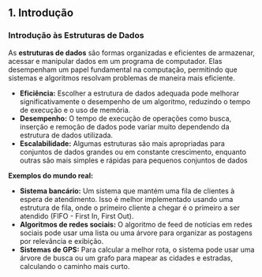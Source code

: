 ## 1. Introdução

### Introdução às Estruturas de Dados

As **estruturas de dados** são formas organizadas e eficientes de armazenar, acessar e manipular dados em um programa de computador. Elas desempenham um papel fundamental na computação, permitindo que sistemas e algoritmos resolvam problemas de maneira mais eficiente.


- **Eficiência:** Escolher a estrutura de dados adequada pode melhorar significativamente o desempenho de um algoritmo, reduzindo o tempo de execução e o uso de memória.
- **Desempenho:** O tempo de execução de operações como busca, inserção e remoção de dados pode variar muito dependendo da estrutura de dados utilizada.
- **Escalabilidade:** Algumas estruturas são mais apropriadas para conjuntos de dados grandes ou em constante crescimento, enquanto outras são mais simples e rápidas para pequenos conjuntos de dados


**Exemplos do mundo real:**
- **Sistema bancário:** Um sistema que mantém uma fila de clientes à espera de atendimento. Isso é melhor implementado usando uma estrutura de fila, onde o primeiro cliente a chegar é o primeiro a ser atendido (FIFO - First In, First Out).
- **Algoritmos de redes sociais:** O algoritmo de feed de notícias em redes sociais pode usar uma lista ou uma árvore para organizar as postagens por relevância e exibição.
- **Sistemas de GPS:** Para calcular a melhor rota, o sistema pode usar uma árvore de busca ou um grafo para mapear as cidades e estradas, calculando o caminho mais curto.
